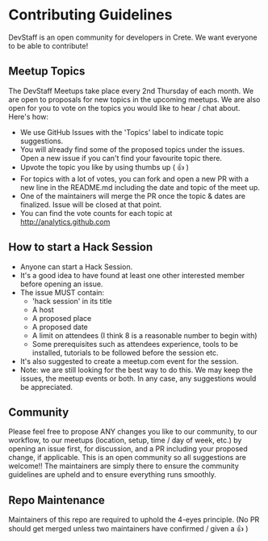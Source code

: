 # Contributing Guidelines

DevStaff is an open community for developers in Crete. We want everyone to be able to contribute! 

## Meetup Topics
The DevStaff Meetups take place every 2nd Thursday of each month. We are open to proposals for new topics in the upcoming meetups. We are also open for you to vote on the topics you would like to hear / chat about. 
Here's how: 
* We use GitHub Issues with the 'Topics' label to indicate topic suggestions. 
* You will already find some of the proposed topics under the issues. Open a new issue if you can't find your favourite topic there.
* Upvote the topic you like by using thumbs up ( :+1: ) 
* For topics with a lot of votes, you can fork and open a new PR with a new line in the README.md including the date and topic of the meet up.
* One of the maintainers will merge the PR once the topic & dates are finalized. Issue will be closed at that point.
* You can find the vote counts for each topic at http://analytics.github.com


## How to start a Hack Session
* Anyone can start a Hack Session.
* It's a good idea to have found at least one other interested member before opening an issue.
* The issue MUST contain:
  * 'hack session' in its title
  * A host
  * A proposed place
  * A proposed date
  * A limit on attendees (I think 8 is a reasonable number to begin with)
  * Some prerequisites such as attendees experience, tools to be installed, tutorials to be followed before the session etc.
* It's also suggested to create a meetup.com event for the session.
* Note: we are still looking for the best way to do this. We may keep the issues, the meetup events or both. In any case, any suggestions would be appreciated.

## Community 
Please feel free to propose ANY changes you like to our community, to our workflow, to our meetups (location, setup, time / day of week, etc.) by opening an issue first, for discussion, and a PR including your proposed change, if applicable. This is an open community so all suggestions are welcome!! 
The maintainers are simply there to ensure the community guidelines are upheld and to ensure everything runs smoothly. 

## Repo Maintenance
Maintainers of this repo are required to uphold the 4-eyes principle. (No PR should get merged unless two maintainers have confirmed / given a :+1: )
